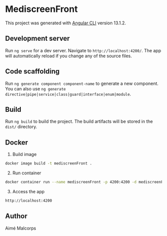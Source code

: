# MediscreenFront

This project was generated with [Angular CLI](https://github.com/angular/angular-cli) version 13.1.2.

## Development server

Run `ng serve` for a dev server. Navigate to `http://localhost:4200/`. The app will automatically reload if you change any of the source files.

## Code scaffolding

Run `ng generate component component-name` to generate a new component. You can also use `ng generate directive|pipe|service|class|guard|interface|enum|module`.

## Build

Run `ng build` to build the project. The build artifacts will be stored in the `dist/` directory.

## Docker
1. Build image

```bash
docker image build -t mediscreenFront .
```

2. Run container

```bash
docker container run --name mediscreenFront -p 4200:4200 -d mediscreenFront
```

3. Access the app

```bash
http://localhost:4200
```

## Author

Aimé Malcorps
